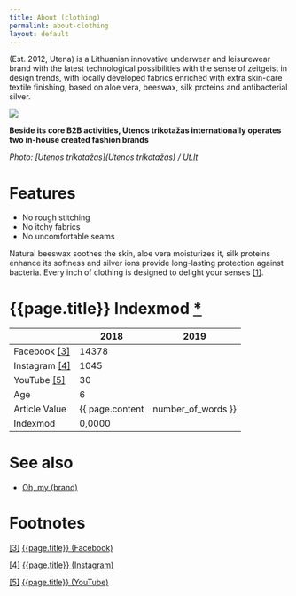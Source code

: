 ```yaml
---
title: About (clothing)
permalink: about-clothing
layout: default
---
```


(Est. 2012, Utena) is a Lithuanian innovative underwear and leisurewear brand with the latest technological possibilities with the sense of zeitgeist in design trends, with locally developed fabrics enriched with extra skin-care textile finishing, based on aloe vera, beeswax, silk proteins and antibacterial silver.

![](http://www.ut.lt/images/5a7d607cb31451356572fe94?w=860)

**Beside its core B2B activities, Utenos trikotažas internationally operates two in-house created fashion brands**

*Photo: [Utenos trikotažas](Utenos trikotažas) / [Ut.lt](http://www.ut.lt/our-brands)*

# Features

+ No rough stitching
+ No itchy fabrics
+ No uncomfortable seams

Natural beeswax soothes the skin, aloe vera moisturizes it, silk proteins enhance its softness and silver ions provide long-lasting protection against bacteria. Every inch of clothing is designed to delight your senses <span id="a1">[\[1\]](#f1)</span>.

# {{page.title}} Indexmod [*](indexmod)

||2018|2019|
|-|-|-|
|Facebook <span id="a3">[\[3\]](#f3)</span>|14378||
|Instagram <span id="a4">[\[4\]](#f4)</span>|1045||
|YouTube <span id="a5">[\[5\]](#f5)</span>|30||
|Age|6||
|Article Value|{{ page.content | number_of_words }}||
|Indexmod|0,0000||

# See also

+ [Oh, my (brand)](oh-my-brand)

# Footnotes

[[3]](#a3) <span id="f3"></span> [{{page.title}} (Facebook)](https://www.facebook.com/458874717504645/posts/484048088320641/)

[[4]](#a4) <span id="f4"></span> [{{page.title}} (Instagram)](https://www.instagram.com/about_wear/)

[[5]](#a5) <span id="f5"></span> [{{page.title}} (YouTube)](https://www.youtube.com/channel/UCSAzrhCx9zxNY8vTjN8mqPg)
